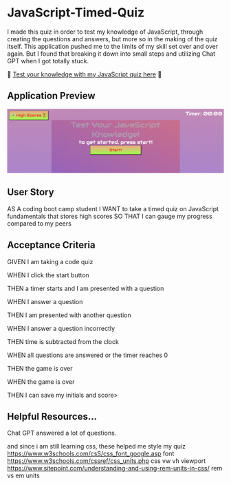 # JavaScript-Timed-Quiz
I made this quiz in order to test my knowledge of JavaScript, through creating the questions and answers, but more so in the making of the quiz itself. This application pushed me to the limits of my skill set over and over again. But I found that breaking it down into small steps and utilizing Chat GPT when I got totally stuck. 

💝 [Test your knowledge with my JavaScript quiz here](https://k8sterchi.github.io/JavaScript-timed-quiz/) 💝

## Application Preview

![Screenshot of a password generator web application](./Assets/images/Start_quiz.png)

## User Story
>
AS A coding boot camp student
I WANT to take a timed quiz on JavaScript fundamentals that stores high scores
SO THAT I can gauge my progress compared to my peers
>
## Acceptance Criteria 
> 
GIVEN I am taking a code quiz

WHEN I click the start button

THEN a timer starts and I am presented with a question

WHEN I answer a question

THEN I am presented with another question

WHEN I answer a question incorrectly

THEN time is subtracted from the clock

WHEN all questions are answered or the timer reaches 0

THEN the game is over

WHEN the game is over

THEN I can save my initials and score>

## Helpful Resources...
Chat GPT answered a lot of questions.

and since i am still learning css, these helped me style my quiz
https://www.w3schools.com/csS/css_font_google.asp font
https://www.w3schools.com/cssref/css_units.php css vw vh viewport
https://www.sitepoint.com/understanding-and-using-rem-units-in-css/ rem vs em units
